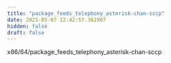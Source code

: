 ```yaml
---
title: "package_feeds_telephony_asterisk-chan-sccp"
date: 2021-05-07 12:42:57.362907
hidden: false
draft: false
---
```


x86/64/package_feeds_telephony_asterisk-chan-sccp

